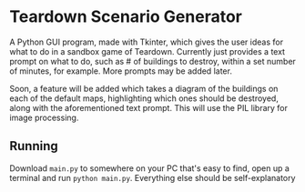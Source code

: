 # Teardown Scenario Generator
A Python GUI program, made with Tkinter, which gives the user ideas for what to do in a sandbox game of Teardown. Currently just provides a text prompt on what to do, such as # of buildings to destroy, within a set number of minutes, for example. More prompts may be added later.

Soon, a feature will be added which takes a diagram of the buildings on each of the default maps, highlighting which ones should be destroyed, along with the aforementioned text prompt. This will use the PIL library for image processing.

## Running
Download `main.py` to somewhere on your PC that's easy to find, open up a terminal and run `python main.py`. Everything else should be self-explanatory